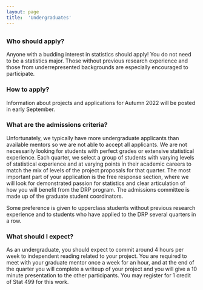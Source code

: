 ```yaml
---
layout: page
title:  'Undergraduates'
---
```


<!-- <div style="padding-top: 10px;" class="col-md-8"> -->
  <h2 class="featurette-heading"> </h2>
  <p class="lead">
  <h3> Who should apply? </h3>
  <p>
    Anyone with a budding interest in statistics should apply! You do not need to
    be a statistics major. Those without previous research experience and those from
  underrepresented backgrounds are especially encouraged to participate.
</p>
  <h3> How to apply? </h3>
  <p>
   Information about projects and applications for Autumn 2022 will be posted in early September. 
  </p>
  <h3> What are the admissions criteria? </h3>
  <p>
    Unfortunately, we typically have more undergraduate applicants than available mentors so we
    are not able to accept all applicants.
  We are not necessarily looking for students with perfect grades
  or extensive statistical experience. Each quarter, we select a group of students with varying levels
  of statistical experience and at varying points in their academic careers to match the mix of levels
  of the project proposals for that quarter. The most important part of your
  application is the free response section, where we will look for demonstrated passion for statistics and clear
  articulation of how you will benefit from the DRP program.
  The admissions committee is made up of the graduate student coordinators.
  </p>
  <p>
    Some preference is given to upperclass students without
    previous research experience and to students who have applied to the DRP
    several quarters in a row.
  </p>
  <h3> What should I expect? </h3>
  <p>
  As an undergraduate, you should expect to commit around 4 hours per week to independent reading related to your project.
  You are required to meet with your graduate mentor once a week for an hour, and at the end of the quarter
  you will complete a writeup of your project and you will give a 10 minute presentation to the other participants. You may register
  for 1 credit of Stat 499 for this work.
</p>

